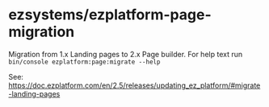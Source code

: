 # ezsystems/ezplatform-page-migration


Migration from 1.x Landing pages to 2.x Page builder.
For help text run `bin/console ezplatform:page:migrate --help`

See: https://doc.ezplatform.com/en/2.5/releases/updating_ez_platform/#migrate-landing-pages


